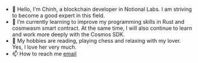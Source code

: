 - 👋 Hello, I'm Chinh, a blockchain developer in Notional Labs. I am striving to become a good expert in this field.
- 🌱 I’m currently learning to improve my programming skills in Rust and cosmwasm smart contract. At the same time, I will also continue to learn and work more deeply with the Cosmos SDK.
- 💞️ My hobbies are reading, playing chess and relaxing with my lover. Yes, I love her very much.
- 📫 How to reach me [email](mailto:eyescryptoinsights@gmail.com)

<!---
chinhnotional/chinhnotional is a ✨ special ✨ repository because its `README.md` (this file) appears on your GitHub profile.
You can click the Preview link to take a look at your changes.
--->
